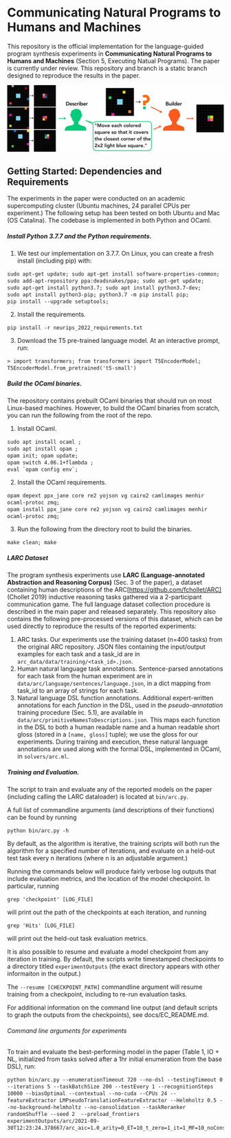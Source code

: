 #  Communicating Natural Programs to Humans and Machines
This repository is the official implementation for the language-guided program synthesis experiments in **Communicating Natural Programs to Humans and Machines** (Section 5, Executing Natual Programs). The paper is currently under review. This repository and branch is a static branch designed to reproduce the results in the paper.

![banner](./docs/arc-data-collection.jpg "Banner")

## Getting Started: Dependencies and Requirements
The experiments in the paper were conducted on an academic supercomputing cluster (Ubuntu machines, 24 parallel CPUs per experiment.) The following setup has been tested on both Ubuntu and Mac (OS Catalina). The codebase is implemented in both Python and OCaml.

##### Install Python 3.7.7 and the Python requirements.
1. We test our implementation on 3.7.7. On Linux, you can create a fresh install (including pip) with:
```
sudo apt-get update; sudo apt-get install software-properties-common; 
sudo add-apt-repository ppa:deadsnakes/ppa; sudo apt-get update; 
sudo apt-get install python3.7; sudo apt install python3.7-dev; 
sudo apt install python3-pip; python3.7 -m pip install pip;
pip install --upgrade setuptools;
```
2. Install the requirements.
```
pip install -r neurips_2022_requirements.txt
```
3. Download the T5 pre-trained language model. At an interactive prompt, run:
```
> import transformers; from transformers import T5EncoderModel; T5EncoderModel.from_pretrained('t5-small')
```

##### Build the OCaml binaries.
The repository contains prebuilt OCaml binaries that should run on most Linux-based machines. However, to build the OCaml binaries from scratch, you can run the following from the root of the repo.
1. Install OCaml.
```
sudo apt install ocaml ; 
sudo apt install opam ; 
opam init; opam update; 
opam switch 4.06.1+flambda ;
eval `opam config env`;
```
2. Install the OCaml requirements.
```
opam depext ppx_jane core re2 yojson vg cairo2 camlimages menhir ocaml-protoc zmq; 
opam install ppx_jane core re2 yojson vg cairo2 camlimages menhir ocaml-protoc zmq;
```
3. Run the following from the directory root to build the binaries.
```
make clean; make
```
##### LARC Dataset 
The program synthesis experiments use **LARC (Language-annotated Abstraction and Reasoning Corpus)** (Sec. 3 of the paper), a dataset containing human descriptions of the ARC[https://github.com/fchollet/ARC] (Chollet 2019)  inductive reasoning tasks gathered via a 2-participant communication game. The full language dataset collection procedure is described in the main paper and released separately. This repository also contains the following pre-processed versions of this dataset, which can be used directly to reproduce the results of the reported experiments:

1. ARC tasks. Our experiments use the training dataset (n=400 tasks) from the original ARC repository. JSON files containing the input/output examples for each task and a task_id are in `arc_data/data/training/<task_id>.json`.
2. Human natural language task annotations. Sentence-parsed annotations for each task from the human experiment are in `data/arc/language/sentences/language.json`, in a dict mapping from task_id to an array of strings for each task.
3. Natural language DSL function annotations. Additional expert-written annotations for each _function_ in the DSL, used in the _pseudo-annotation_ training procedure (Sec. 5.1), are available in `data/arc/primitiveNamesToDescriptions.json`. This maps each function in the DSL to both a human readable name and a human readable short gloss (stored in a `[name, gloss]` tuple); we use the gloss for our experiments. During training and execution, these natural language annotations are used along with the formal DSL, implemented in OCaml, in `solvers/arc.ml`.

##### Training and Evaluation.
The script to train and evaluate any of the reported models on the paper (including calling the LARC dataloader) is located at ```bin/arc.py```.

A full list of commandline arguments (and descriptions of their functions) can be found by running 
```
python bin/arc.py -h
```

By default, as the algorithm is iterative, the training scripts will both run the algorithm for a specified number of iterations, and evaluate on a held-out test task every n iterations (where n is an adjustable argument.)

Running the commands below will produce fairly verbose log outputs that include evaluation metrics, and the location of the model checkpoint. In particular, running
```
grep 'checkpoint' [LOG_FILE]
``` 
will print out the path of the checkpoints at each iteration, and running

```
grep 'Hits' [LOG_FILE]
```
will print out the held-out task evaluation metrics.

It is also possible to resume and evaluate a model checkpoint from any iteration in training. By default, the scripts write timestamped checkpoints to a directory titled `experimentOutputs` (the exact directory appears with other informaiton in the output.)

The ```--resume [CHECKPOINT_PATH]``` commandline argument will resume training from a checkpoint, including to re-run evaluation tasks.

For additional information on the command line output (and default scripts to graph the outputs from the checkpoints), see docs/EC_README.md.

###### Command line arguments for experiments
To train and evaluate the best-performing model in the paper (Table 1, IO + NL, initialized from tasks solved after a 1hr initial enumeration from the base DSL), run:
```
python bin/arc.py --enumerationTimeout 720 --no-dsl --testingTimeout 0 --iterations 5 --taskBatchSize 200 --testEvery 1 --recognitionSteps 10000 --biasOptimal --contextual --no-cuda --CPUs 24 --featureExtractor LMPseudoTranslationFeatureExtractor --Helmholtz 0.5 --no-background-helmholtz --no-consolidation --taskReranker randomShuffle --seed 2  --preload_frontiers experimentOutputs/arc/2021-09-30T12:23:24.378667/arc_aic=1.0_arity=0_ET=10_t_zero=1_it=1_MF=10_noConsolidation=True_pc=10_RW=False_solver=ocaml_STM=True_L=1.0_batch=200_TRR=randomShuffle_K=2_topkNotMAP=False_UET=3600_DSL=True_rec=False.pickle'
```
